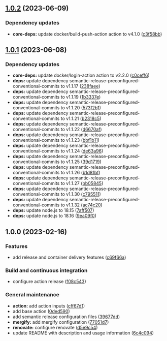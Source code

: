## [1.0.2](https://github.com/SmartOperatingBlock/release-and-delivery-action/compare/1.0.1...1.0.2) (2023-06-09)


### Dependency updates

* **core-deps:** update docker/build-push-action action to v4.1.0 ([c3f58bb](https://github.com/SmartOperatingBlock/release-and-delivery-action/commit/c3f58bb07a5c4d7d0b859a26e04c37a6c1d083c8))

## [1.0.1](https://github.com/SmartOperatingBlock/release-and-delivery-action/compare/1.0.0...1.0.1) (2023-06-08)


### Dependency updates

* **core-deps:** update docker/login-action action to v2.2.0 ([c0ceff6](https://github.com/SmartOperatingBlock/release-and-delivery-action/commit/c0ceff66a9925610eb9a0338e5bf038200cd9866))
* **deps:** update dependency semantic-release-preconfigured-conventional-commits to v1.1.17 ([238faee](https://github.com/SmartOperatingBlock/release-and-delivery-action/commit/238faeef8d9d1201d9fcb680e0684086f9c21bac))
* **deps:** update dependency semantic-release-preconfigured-conventional-commits to v1.1.19 ([1b3337e](https://github.com/SmartOperatingBlock/release-and-delivery-action/commit/1b3337e186bda99137e6198724462b88060ef4a2))
* **deps:** update dependency semantic-release-preconfigured-conventional-commits to v1.1.20 ([573f2b1](https://github.com/SmartOperatingBlock/release-and-delivery-action/commit/573f2b1454e076a5e14220d3dae7df45469fe7ba))
* **deps:** update dependency semantic-release-preconfigured-conventional-commits to v1.1.21 ([b2318c5](https://github.com/SmartOperatingBlock/release-and-delivery-action/commit/b2318c59c1f42fc1d9b65d4a249e526c515db7b5))
* **deps:** update dependency semantic-release-preconfigured-conventional-commits to v1.1.22 ([d6670af](https://github.com/SmartOperatingBlock/release-and-delivery-action/commit/d6670af63c38acfbaf7fb5fdf17a703ab5e02406))
* **deps:** update dependency semantic-release-preconfigured-conventional-commits to v1.1.23 ([bbf1b11](https://github.com/SmartOperatingBlock/release-and-delivery-action/commit/bbf1b11a78b5fbea9071759dfd6f02170f142612))
* **deps:** update dependency semantic-release-preconfigured-conventional-commits to v1.1.24 ([de63a96](https://github.com/SmartOperatingBlock/release-and-delivery-action/commit/de63a96179369bd896fd99113efb9f8692800456))
* **deps:** update dependency semantic-release-preconfigured-conventional-commits to v1.1.25 ([39d1719](https://github.com/SmartOperatingBlock/release-and-delivery-action/commit/39d1719f6b15953c0c68012e12beb94df5efc41d))
* **deps:** update dependency semantic-release-preconfigured-conventional-commits to v1.1.26 ([b1d81bf](https://github.com/SmartOperatingBlock/release-and-delivery-action/commit/b1d81bf0fb5ceed0ad58fe50758cc8a77cd8dcee))
* **deps:** update dependency semantic-release-preconfigured-conventional-commits to v1.1.27 ([bb05845](https://github.com/SmartOperatingBlock/release-and-delivery-action/commit/bb058457f24d7aada06a9d6092ade08d8dc6e57f))
* **deps:** update dependency semantic-release-preconfigured-conventional-commits to v1.1.30 ([c795511](https://github.com/SmartOperatingBlock/release-and-delivery-action/commit/c7955112bf0ce0c68b0aec2519aed413226e2d62))
* **deps:** update dependency semantic-release-preconfigured-conventional-commits to v1.1.32 ([ac74c20](https://github.com/SmartOperatingBlock/release-and-delivery-action/commit/ac74c20217eb6feaf7af5ba05feab4f1559d2e61))
* **deps:** update node.js to 18.15 ([7aff507](https://github.com/SmartOperatingBlock/release-and-delivery-action/commit/7aff5077b423dfcb36f6b8f45d260ca3a484ec28))
* **deps:** update node.js to 18.16 ([9ea09f0](https://github.com/SmartOperatingBlock/release-and-delivery-action/commit/9ea09f01e81dd17058b5f4b162da3d8c952fdcd5))

## 1.0.0 (2023-02-16)


### Features

* add release and container delivery features ([c69f66a](https://github.com/SmartOperatingBlock/release-and-delivery-action/commit/c69f66a920515d951f59782228bfbd387485632f))


### Build and continuous integration

* configure action release ([f08c543](https://github.com/SmartOperatingBlock/release-and-delivery-action/commit/f08c5438ce6cd599e37beb62c1ebbb0e663906f4))


### General maintenance

* **action:** add action inputs ([cff67d1](https://github.com/SmartOperatingBlock/release-and-delivery-action/commit/cff67d14bbcc521684483026bdca802f35c37a85))
* add base action ([0ded590](https://github.com/SmartOperatingBlock/release-and-delivery-action/commit/0ded59080b1ce6e0b0f92e31f42152461f802dd3))
* add semantic release configuration files ([39677dd](https://github.com/SmartOperatingBlock/release-and-delivery-action/commit/39677ddcac154adba54afd865387ca87cd6e13b1))
* **mergify:** add mergify configuration ([77051d7](https://github.com/SmartOperatingBlock/release-and-delivery-action/commit/77051d7bf8c962a32e1db3754cf2da858efa6f41))
* **renovate:** configure renovate ([d5e9c54](https://github.com/SmartOperatingBlock/release-and-delivery-action/commit/d5e9c54cc96e883a9e4864c25e27f410e97ece03))
* update README with description and usage information ([6c4c094](https://github.com/SmartOperatingBlock/release-and-delivery-action/commit/6c4c094cba4712c850ca5ded0117bc8fd1c75776))
